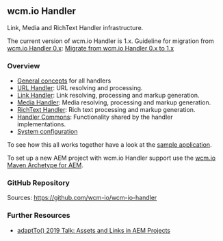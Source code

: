 ## wcm.io Handler

Link, Media and RichText Handler infrastructure.

The current version of wcm.io Handler is 1.x. Guideline for migration from [wcm.io Handler 0.x][wcmio-handler-0x]: [Migrate from wcm.io Handler 0.x to 1.x][wcmio-handler-migration]


### Overview

* [General concepts][general-concepts]  for all handlers
* [URL Handler][url-handler]: URL resolving and processing.
* [Link Handler][link-handler]: Link resolving, processing and markup generation.
* [Media Handler][media-handler]: Media resolving, processing and markup generation.
* [RichText Handler][richtext-handler]: Rich text processing and markup generation.
* [Handler Commons][handler-commons]: Functionality shared by the handler implementations.
* [System configuration][configuration]

To see how this all works together have a look at the [sample application][wcmio-samples].

To set up a new AEM project with wcm.io Handler support use the [wcm.io Maven Archetype for AEM][wcmio-maven-archetype-aem].


### GitHub Repository

Sources: https://github.com/wcm-io/wcm-io-handler


### Further Resources

* [adaptTo() 2019 Talk: Assets and Links in AEM Projects][adaptto-talk-2019-assets-links-in-aem-projects]




[general-concepts]: general-concepts.html
[url-handler]: url/
[link-handler]: link/
[media-handler]: media/
[richtext-handler]: richtext/
[handler-commons]: commons/
[configuration]: configuration.html
[wcmio-samples]: https://wcm.io/samples/
[wcmio-handler-0x]: https://wcm.io/handler-0.x/
[wcmio-handler-migration]: https://wcm-io.atlassian.net/wiki/x/dhn9Ag
[wcmio-maven-archetype-aem]: https://wcm.io/tooling/maven/archetypes/aem/
[adaptto-talk-2019-assets-links-in-aem-projects]: https://adapt.to/2019/en/schedule/assets-and-links-in-aem-projects.html